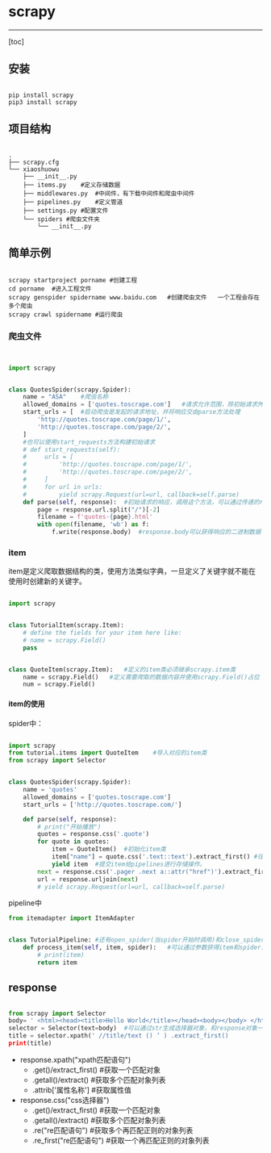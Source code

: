 # scrapy

---
[toc]

## 安装

~~~shell

pip install scrapy
pip3 install scrapy
~~~

## 项目结构

~~~shell

.
├── scrapy.cfg
└── xiaoshuowu
    ├── __init__.py
    ├── items.py    #定义存储数据
    ├── middlewares.py  #中间件，有下载中间件和爬虫中间件
    ├── pipelines.py    #定义管道
    ├── settings.py #配置文件
    └── spiders #爬虫文件夹
        └── __init__.py      
~~~

## 简单示例

~~~shell

scrapy startproject porname #创建工程
cd porname  #进入工程文件
scrapy genspider spidername www.baidu.com   #创建爬虫文件   一个工程会存在多个爬虫
scrapy crawl spidername #运行爬虫
~~~

### 爬虫文件

~~~python


import scrapy


class QuotesSpider(scrapy.Spider):
    name = "ASA"    #爬虫名称
    allowed_domains = ['quotes.toscrape.com']   #请求允许范围，除初始请求外后续请求需要在这个域名下。不然会被过滤并提示错误
    start_urls = [  #启动爬虫是发起的请求地址，并将响应交由parse方法处理
        'http://quotes.toscrape.com/page/1/',
        'http://quotes.toscrape.com/page/2/',
    ]
    #也可以使用start_requests方法构建初始请求
    # def start_requests(self):
    #     urls = [
    #         'http://quotes.toscrape.com/page/1/',
    #         'http://quotes.toscrape.com/page/2/',
    #     ]
    #     for url in urls:
    #         yield scrapy.Request(url=url, callback=self.parse)
    def parse(self, response):  #初始请求的响应，调用这个方法，可以通过传递的response参数提取数据，并提交item与request。
        page = response.url.split("/")[-2]
        filename = f'quotes-{page}.html'
        with open(filename, 'wb') as f:
            f.write(response.body)  #response.body可以获得响应的二进制数据
~~~

### item

item是定义爬取数据结构的类，使用方法类似字典，一旦定义了关键字就不能在使用时创建新的关键字。

~~~python

import scrapy


class TutorialItem(scrapy.Item):    
    # define the fields for your item here like:
    # name = scrapy.Field()
    pass


class QuoteItem(scrapy.Item):   #定义的item类必须继承scrapy.item类
    name = scrapy.Field()   #定义需要爬取的数据内容并使用scrapy.Field()占位
    num = scrapy.Field()
~~~

#### item的使用

spider中：

~~~python

import scrapy
from tutorial.items import QuoteItem    #导入对应的item类
from scrapy import Selector


class QuotesSpider(scrapy.Spider):
    name = 'quotes'
    allowed_domains = ['quotes.toscrape.com']
    start_urls = ['http://quotes.toscrape.com/']

    def parse(self, response):
        # print("开始播放")
        quotes = response.css('.quote')
        for quote in quotes:
            item = QuoteItem()  #初始化item类
            item["name"] = quote.css('.text::text').extract_first() #往item的关键字中输入数据
            yield item  #提交item给pipelines进行存储操作。
        next = response.css('.pager .next a::attr("href")').extract_first()
        url = response.urljoin(next)
        # yield scrapy.Request(url=url, callback=self.parse)
~~~

pipeline中

~~~python
from itemadapter import ItemAdapter


class TutorialPipeline: #还有open_spider(当spider开始时调用)和close_spider(当spider关闭时调用)两个方法，两个方法的参数都是(self,spider)
    def process_item(self, item, spider):   #可以通过参数获得item和spider，对item进行存储操作
        # print(item)
        return item
~~~

## response

~~~python

from scrapy import Selector
body= ' <html><head><title>Hello World</title></head><body></body> </html>'
selector = Selector(text=body)  #可以通过str生成选择器对象，和response对象一样
title = selector.xpath(' //title/text () ’ ) .extract_first()
print(title)
~~~

- response.xpath("xpath匹配语句")
  - .get()/extract_first()    #获取一个匹配对象
  - .getall()/extract()   #获取多个匹配对象列表
  - .attrib['属性名称'] #获取属性值
- response.css("css选择器")
  - .get()/extract_first()    #获取一个匹配对象
  - .getall()/extract()   #获取多个匹配对象列表
  - .re("re匹配语句") #获取多个再匹配正则的对象列表
  - .re_first("re匹配语句") #获取一个再匹配正则的对象列表
  